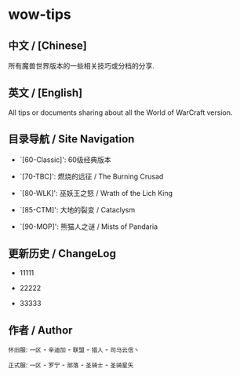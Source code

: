 # wow-tips

## 中文 / [Chinese]

所有魔兽世界版本的一些相关技巧或分档的分享.

## 英文 / [English]

All tips or documents sharing about all the World of WarCraft version.

## 目录导航 / Site Navigation

* `[60-Classic]': 60级经典版本

* `[70-TBC]': 燃烧的远征 / The Burning Crusad

* `[80-WLK]': 巫妖王之怒 / Wrath of the Lich King

* `[85-CTM]': 大地的裂变 / Cataclysm

* `[90-MOP]': 熊猫人之谜 / Mists of Pandaria

## 更新历史 / ChangeLog

* 11111

* 22222

* 33333

## 作者 / Author

`怀旧服`: `一区` - `辛迪加` - `联盟` - `猎人` - `司马云信丶`

`正式服`: `一区` - `罗宁` - `部落` - `圣骑士` - `圣骑星矢`
